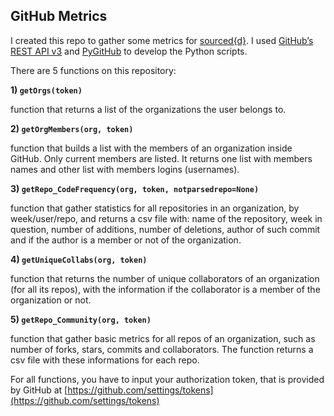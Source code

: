 ## GitHub Metrics

I created this repo to gather some metrics for [sourced{d}](https://github.com/src-d/).
I used [GitHub’s REST API v3](https://developer.github.com/v3/) and [PyGitHub](http://pygithub.readthedocs.io) to develop the Python scripts.

There are 5 functions on this repository:

**1) `getOrgs(token)`**

function that returns a list of the organizations the user belongs to.


**2) `getOrgMembers(org, token)`**

function that builds a list with the members of an organization inside GitHub. Only current members are listed. It returns one list with members names and other list with members logins (usernames).


**3) `getRepo_CodeFrequency(org, token, notparsedrepo=None)`**

function that gather statistics for all repositories in an organization, by week/user/repo, and returns a csv file with: name of the repository, week in question, number of additions, number of deletions, author of such commit and if the author is a member or not of the organization.


**4) `getUniqueCollabs(org, token)`**

function that returns the number of unique collaborators of an organization (for all its repos), with the information if the collaborator is a member of the organization or not.


**5) `getRepo_Community(org, token)`**

function that gather basic metrics for all repos of an organization, such as number of forks, stars, commits and collaborators. The function returns a csv file with these informations for each repo.


For all functions, you have to input your authorization token, that is provided by GitHub at [https://github.com/settings/tokens](https://github.com/settings/tokens)

<!-- Global site tag (gtag.js) - Google Analytics -->
<script async src="https://www.googletagmanager.com/gtag/js?id=UA-109670866-1"></script>
<script>
  window.dataLayer = window.dataLayer || [];
  function gtag(){dataLayer.push(arguments);}
  gtag('js', new Date());

  gtag('config', 'UA-109670866-1');
</script>
